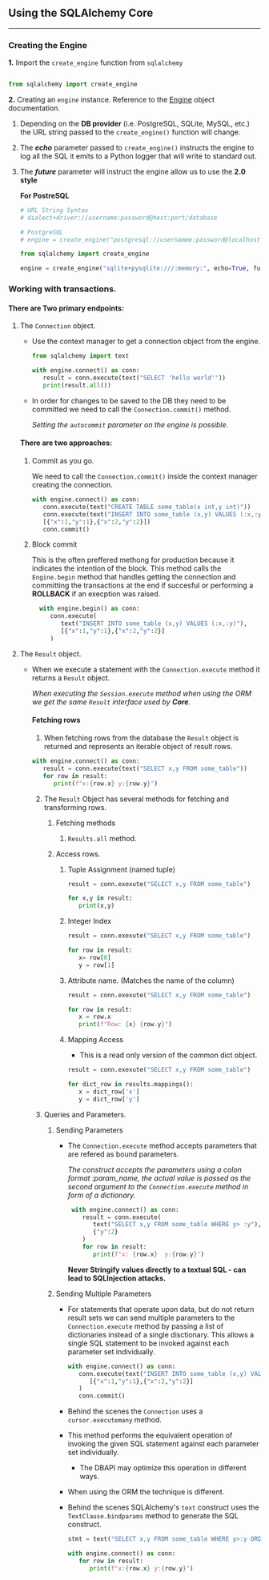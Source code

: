 ## Using the SQLAlchemy Core

---

### Creating the Engine

**1.** Import the `create_engine` function from `sqlalchemy`

```python

from sqlalchemy import create_engine

```

**2.** Creating an `engine` instance. Reference to the [Engine](https://docs.sqlalchemy.org/en/14/core/engines.html) object documentation.

1. Depending on the **DB provider** (i.e. PostgreSQL, SQLite, MySQL, etc.) the URL string passed to the `create_engine()` function will change.
2. The **_echo_** parameter passed to `create_engine()` instructs the engine to log all the SQL it emits to a Python logger that will write to standard out.
3. The **_future_** parameter will instruct the engine allow us to use the **2.0 style**

   **For PostreSQL**

   ```python
   # URL String Syntax
   # dialect+driver://username:password@host:port/database

   # PostgreSQL
   # engine = create_engine("postgresql://usernamme:password@localhost:5432/database")

   from sqlalchemy import create_engine

   engine = create_engine("sqlite+pysqlite:///:memory:", echo=True, future=True)
   ```

### Working with transactions.

#### There are Two primary endpoints:

1.  The `Connection` object.

    - Use the context manager to get a connection object from the engine.

      ```python
      from sqlalchemy import text

      with engine.connect() as conn:
         result = conn.execute(text("SELECT 'hello world'"))
         print(result.all())
      ```

    - In order for changes to be saved to the DB they need to be committed we need to call the `Connection.commit()` method.

      _Setting the `autocommit` parameter on the engine is possible._

    #### There are two approaches:

    1. Commit as you go.

       We need to call the `Connection.commit()` inside the context manager creating the connection.

       ```python
       with engine.connect() as conn:
          conn.execute(text("CREATE TABLE some_table(x int,y int)"))
          conn.execute(text("INSERT INTO some_table (x,y) VALUES (:x,:y)"),
          [{"x":1,"y":1},{"x":2,"y":2}])
          conn.commit()
       ```

    2. Block commit

       This is the often preffered methong for production because it indicates the intention of the block.
       This method calls the `Engine.begin` method that handles getting the connection and committing the transactions at the end if succesful
       or performing a **ROLLBACK** if an execption was raised.

       ```python
         with engine.begin() as conn:
            conn.execute(
               text("INSERT INTO some_table (x,y) VALUES (:x,:y)"),
               [{"x":1,"y":1},{"x":2,"y":2}]
            )

       ```

2.  The `Result` object.

    - When we execute a statement with the `Connection.execute` method it returns a `Result` object.

      _When executing the `Session.execute` method when using the ORM we get the same `Result` interface used by **Core**._

      #### Fetching rows

      1.  When fetching rows from the database the `Result` object is returned and represents an iterable object of result rows.

      ```python
      with engine.connect() as conn:
         result = conn.execute(text("SELECT x,y FROM some_table"))
         for row in result:
            print(f"x:{row.x} y:{row.y}")
      ```

      2. The `Result` Object has several methods for fetching and transforming rows.

         1. Fetching methods

            1. `Results.all` method.

         2. Access rows.

            1. Tuple Assignment (named tuple)

               ```python
               result = conn.exexute("SELECT x,y FROM some_table")

               for x,y in result:
                  print(x,y)

               ```

            2. Integer Index

               ```python
               result = conn.exexute("SELECT x,y FROM some_table")

               for row in result:
                  x= row[0]
                  y = row[1]
               ```

            3. Attribute name. (Matches the name of the column)

               ```python
               result = conn.exexute("SELECT x,y FROM some_table")

               for row in result:
                  x = row.x
                  print(f"Row: {x} {row.y}")
               ```

            4. Mapping Access

               - This is a read only version of the common dict object.

               ```python
               result = conn.exexute("SELECT x,y FROM some_table")

               for dict_row in results.mappings():
                  x = dict_row['x']
                  y = dict_row['y']

               ```

      3. Queries and Parameters.

         1. Sending Parameters

            - The `Connection.execute` method accepts parameters that are refered as bound parameters.

              _The construct accepts the parameters using a colon format :param_name, the actual value is passed as the second argument to the `Connection.execute` method in form of a dictionary._

              ```python
               with engine.connect() as conn:
                  result = conn.execute(
                     text("SELECT x,y FROM some_table WHERE y> :y"),
                     {"y":2}
                  )
                  for row in result:
                     print(f"x: {row.x}  y:{row.y}")

              ```

              **Never Stringify values directly to a textual SQL - can lead to SQLInjection attacks.**

         2. Sending Multiple Parameters

            - For statements that operate upon data, but do not return result sets we can send multiple parameters to the `Connection.execute` method by passing a list of dictionaries instead of a single disctionary. This allows a single SQL statement to be invoked against each parameter set individually.

              ```python
              with engine.connect() as conn:
                 conn.execute(text("INSERT INTO some_table (x,y) VALUES (:x,:y)"),
                    [{"x":1,"y":1},{"x":2,"y":2}]
                 )
                 conn.commit()
              ```

            - Behind the scenes the `Connection` uses a `cursor.executemany` method.
            - This method performs the equivalent operation of invoking the given SQL statement against each parameter set individually.

              - The DBAPI may optimize this operation in different ways.

            - When using the ORM the technique is different.

            - Behind the scenes SQLAlchemy's `text` construct uses the `TextClause.bindparams` method to generate the SQL construct.

              ```python
              stmt = text("SELECT x,y FROM some_table WHERE y>:y ORDER BY x,y").bindparams(y=6)

              with engine.connect() as conn:
                 for row in result:
                    print(f"x:{row.x} y:{row.y}")
              ```
